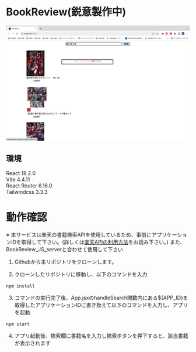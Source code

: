 # BookReview(鋭意製作中)

![デモ画像](./public/スクリーンショット%202023-10-12%2015.12.41.png)

## 環境
React 18.2.0  
Vite 4.4.11  
React Router 6.16.0  
Tailwindcss 3.3.3


# 動作確認
※ 本サービスは楽天の書籍検索APIを使用しているため、事前にアプリケーションIDを取得して下さい。(詳しくは[楽天APIの利用方法](https://qiita.com/fmyuk/items/2067bad47904fcfeeb60)をお読み下さい。)
また、BookReview_JS_serverと合わせて使用して下さい

1. Githubから本リポジトリをクローンします。

2. クローンしたリポジトリに移動し、以下のコマンドを入力
```
npm install
```

3. コマンドの実行完了後、App.jsxのhandleSearch関数内にある${APP_ID}を取得したアプリケーションIDに書き換えて以下のコマンドを入力し、アプリを起動
```
npm start
```

4. アプリ起動後、検索欄に書籍名を入力し検索ボタンを押下すると、該当書籍が表示されます
